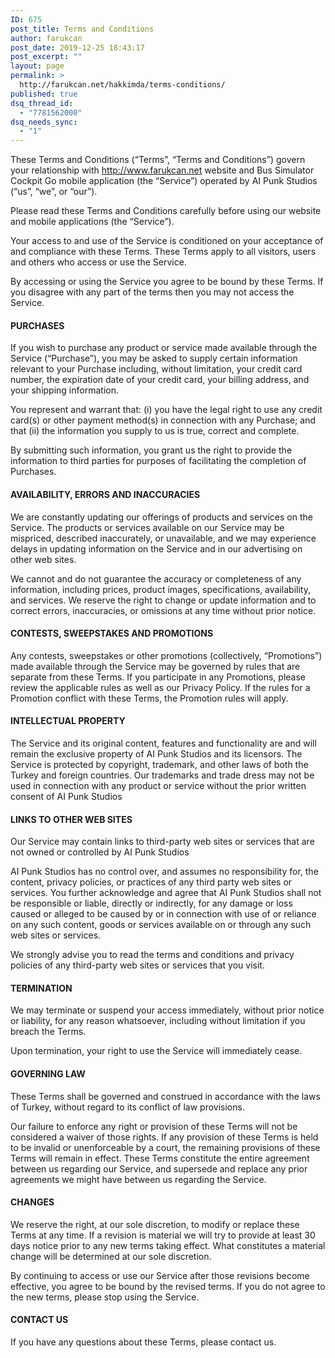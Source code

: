 ```yaml
---
ID: 675
post_title: Terms and Conditions
author: farukcan
post_date: 2019-12-25 18:43:17
post_excerpt: ""
layout: page
permalink: >
  http://farukcan.net/hakkimda/terms-conditions/
published: true
dsq_thread_id:
  - "7781562000"
dsq_needs_sync:
  - "1"
---
```

These Terms and Conditions (“Terms”, “Terms and Conditions”) govern your relationship with http://www.farukcan.net website and Bus Simulator Cockpit Go mobile application (the “Service”) operated by AI Punk Studios (“us”, “we”, or “our”).

Please read these Terms and Conditions carefully before using our website and mobile applications (the “Service”).

Your access to and use of the Service is conditioned on your acceptance of and compliance with these Terms. These Terms apply to all visitors, users and others who access or use the Service.

By accessing or using the Service you agree to be bound by these Terms. If you disagree with any part of the terms then you may not access the Service.
<h4>PURCHASES</h4>
If you wish to purchase any product or service made available through the Service (“Purchase”), you may be asked to supply certain information relevant to your Purchase including, without limitation, your credit card number, the expiration date of your credit card, your billing address, and your shipping information.

You represent and warrant that: (i) you have the legal right to use any credit card(s) or other payment method(s) in connection with any Purchase; and that (ii) the information you supply to us is true, correct and complete.

By submitting such information, you grant us the right to provide the information to third parties for purposes of facilitating the completion of Purchases.
<h4>AVAILABILITY, ERRORS AND INACCURACIES</h4>
We are constantly updating our offerings of products and services on the Service. The products or services available on our Service may be mispriced, described inaccurately, or unavailable, and we may experience delays in updating information on the Service and in our advertising on other web sites.

We cannot and do not guarantee the accuracy or completeness of any information, including prices, product images, specifications, availability, and services. We reserve the right to change or update information and to correct errors, inaccuracies, or omissions at any time without prior notice.
<h4>CONTESTS, SWEEPSTAKES AND PROMOTIONS</h4>
Any contests, sweepstakes or other promotions (collectively, “Promotions”) made available through the Service may be governed by rules that are separate from these Terms. If you participate in any Promotions, please review the applicable rules as well as our Privacy Policy. If the rules for a Promotion conflict with these Terms, the Promotion rules will apply.
<h4>INTELLECTUAL PROPERTY</h4>
The Service and its original content, features and functionality are and will remain the exclusive property of AI Punk Studios and its licensors. The Service is protected by copyright, trademark, and other laws of both the Turkey and foreign countries. Our trademarks and trade dress may not be used in connection with any product or service without the prior written consent of AI Punk Studios
<h4>LINKS TO OTHER WEB SITES</h4>
Our Service may contain links to third-party web sites or services that are not owned or controlled by AI Punk Studios

AI Punk Studios has no control over, and assumes no responsibility for, the content, privacy policies, or practices of any third party web sites or services. You further acknowledge and agree that AI Punk Studios shall not be responsible or liable, directly or indirectly, for any damage or loss caused or alleged to be caused by or in connection with use of or reliance on any such content, goods or services available on or through any such web sites or services.

We strongly advise you to read the terms and conditions and privacy policies of any third-party web sites or services that you visit.
<h4>TERMINATION</h4>
We may terminate or suspend your access immediately, without prior notice or liability, for any reason whatsoever, including without limitation if you breach the Terms.

Upon termination, your right to use the Service will immediately cease.
<h4>GOVERNING LAW</h4>
These Terms shall be governed and construed in accordance with the laws of Turkey, without regard to its conflict of law provisions.

Our failure to enforce any right or provision of these Terms will not be considered a waiver of those rights. If any provision of these Terms is held to be invalid or unenforceable by a court, the remaining provisions of these Terms will remain in effect. These Terms constitute the entire agreement between us regarding our Service, and supersede and replace any prior agreements we might have between us regarding the Service.
<h4>CHANGES</h4>
We reserve the right, at our sole discretion, to modify or replace these Terms at any time. If a revision is material we will try to provide at least 30 days notice prior to any new terms taking effect. What constitutes a material change will be determined at our sole discretion.

By continuing to access or use our Service after those revisions become effective, you agree to be bound by the revised terms. If you do not agree to the new terms, please stop using the Service.
<h4>CONTACT US</h4>
If you have any questions about these Terms, please contact us.